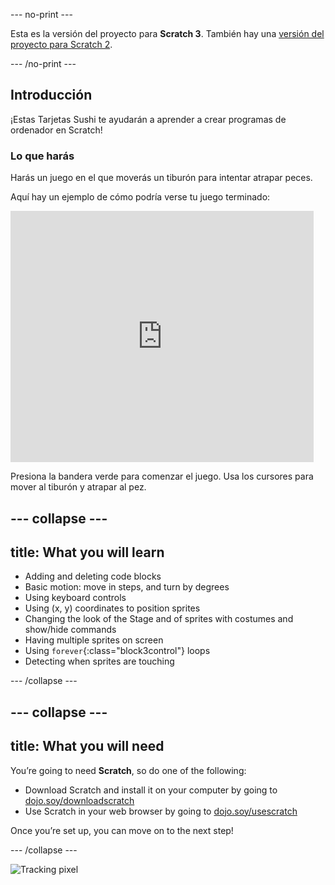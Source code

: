 \--- no-print \---

Esta es la versión del proyecto para **Scratch 3**. También hay una [versión del proyecto para Scratch 2](https://projects.raspberrypi.org/en/projects/cd-beginner-scratch-sushi-scratch2).

\--- /no-print \---

## Introducción

¡Estas Tarjetas Sushi te ayudarán a aprender a crear programas de ordenador en Scratch!

### Lo que harás

Harás un juego en el que moverás un tiburón para intentar atrapar peces.

Aquí hay un ejemplo de cómo podría verse tu juego terminado:

<div class="scratch-preview">
  <iframe allowtransparency="true" width="485" height="402" src="https://scratch.mit.edu/projects/embed/205355052/?autostart=false" frameborder="0"></iframe>
</div>

Presiona la bandera verde para comenzar el juego. Usa los cursores para mover al tiburón y atrapar al pez.

## \--- collapse \---

## title: What you will learn

+ Adding and deleting code blocks
+ Basic motion: move in steps, and turn by degrees
+ Using keyboard controls
+ Using (x, y) coordinates to position sprites
+ Changing the look of the Stage and of sprites with costumes and show/hide commands
+ Having multiple sprites on screen
+ Using `forever`{:class="block3control"} loops
+ Detecting when sprites are touching

\--- /collapse \---

## \--- collapse \---

## title: What you will need

You’re going to need **Scratch**, so do one of the following:

+ Download Scratch and install it on your computer by going to [dojo.soy/downloadscratch](http://dojo.soy/downloadscratch)
+ Use Scratch in your web browser by going to [dojo.soy/usescratch](http://dojo.soy/usescratch)

Once you’re set up, you can move on to the next step!

\--- /collapse \---

![Tracking pixel](http://code.org/api/hour/begin_coderdojo_sushi.png)